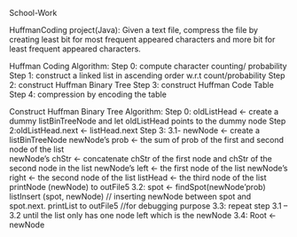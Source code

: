 School-Work

HuffmanCoding project(Java):
  Given a text file, compress the file by creating least bit for most frequent appeared characters and more bit for least frequent appeared characters.

Huffman Coding Algorithm:
Step 0: compute character counting/ probability
Step 1: construct a linked list in ascending order w.r.t count/probability
Step 2: construct Huffman Binary Tree
Step 3: construct Huffman Code Table
Step 4: compression by encoding the table

Construct Huffman Binary Tree Algorithm:
Step 0: oldListHead <- create a dummy listBinTreeNode and let oldListHead points to the dummy node
Step 2:oldListHead.next <- listHead.next 
Step 3:
3.1- newNode <- create a listBinTreeNode
newNode’s prob <- the sum of prob of the first and second node of the list        
newNode’s chStr <- concatenate chStr of the first node and chStr of the second node in the list
       newNode’s left <- the first node of the list
       newNode’s right <- the second node of the list
       listHead <- the third node of the list 
       printNode (newNode) to outFile5 
3.2: spot <- findSpot(newNode’prob)
       listInsert (spot, newNode)  // inserting newNode between spot and spot.next.
       printList to outFile5 //for debugging purpose
3.3: repeat step 3.1 – 3.2 until the list only has one node left which is the newNode
3.4: Root <- newNode


